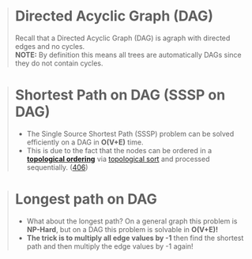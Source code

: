 ># Directed Acyclic Graph (DAG)
>Recall that a Directed Acyclic Graph (DAG) is agraph with directed edges and no cycles.  
__NOTE:__ By definition this means all trees are automatically DAGs since they do not contain cycles.

># Shortest Path on DAG (SSSP on DAG)
>* The Single Source Shortest Path (SSSP) problem can be solved efficiently on a DAG in **O(V+E)** time.  
>* This is due to the fact that the nodes
can be ordered in a **[topological ordering](topological_sort.md)** via
[topological sort](topological_sort.md) and processed sequentially.
([406]())

># Longest path on DAG
>* What about the longest path? On a general graph this problem is **NP-Hard**, but on a DAG this problem is solvable in **O(V+E)!**   
>* **The trick is to multiply all edge values by -1** then find the shortest path and then multiply the edge values by -1 again!